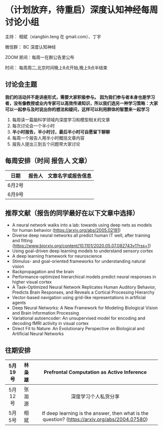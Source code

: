 # （计划放弃，待重启）深度认知神经每周讨论小组

主持： 相斌（xiangbin.teng 在 gmail.com）、丁宇

微信群： BC 深度认知神经

ZOOM 房间：每周一在群公告里公布

时间： 每周周二,北京时间晚上8点开始,晚上9点半结束	

## 讨论会主题
**我们的活动并不是讲座形式，需要大家积极参与。**
**因为我们参与者本身也是学习者，没有像教授或业内专家可以高效传递知识，所以我们选另一种学习策略：大家可以一起参与及时说出你的想法和疑问，这样可以利用群体的智慧来一起学习**

1. 每周读一篇脑科学领域内深度学习和模型相关的文章
2. 每次讨论会一个半小时
3. **半小时报告，半小时讨，最后半小时可自愿留下聊聊**
4. 每周一个报告人用半小时概括文章内容
5. 报告人提出三到五个问题带大家讨论



## 每周安排（时间 报告人	文章）
|日期 | 报告人 | 文章名字或报告信息|
| :---: | :---: | :---: | 
| 6月2号 |  |  |
| 6月9号 |   |   |   |


## 推荐文献（报告的同学最好在以下文章中选择）
* A neural network walks into a lab: towards using deep nets as models for human behavior (https://arxiv.org/abs/2005.02181)
* Diverse deep neural networks all predict human IT well, after training and fitting (https://www.biorxiv.org/content/10.1101/2020.05.07.082743v1?rss=1)
* Using goal-driven deep learning models to understand sensory cortex
* A deep learning framework for neuroscience
* Stimulus- and goal-oriented frameworks for understanding natural vision
* Backpropagation and the brain
* Performance-optimized hierarchical models predict neural responses in higher visual cortex
* A Task-Optimized Neural Network Replicates Human Auditory Behavior, Predicts Brain Responses, and Reveals a Cortical Processing Hierarchy
* Vector-based navigation using grid-like representations in artificial agents
* Deep Neural Networks: A New Framework for Modeling Biological Vision and Brain Information Processing
* Variational autoencoder: An unsupervised model for encoding and decoding fMRI activity in visual cortex
* Direct Fit to Nature: An Evolutionary Perspective on Biological and Artificial Neural Networks

## 往期安排
|5月19号 | 林枭雄 | Prefrontal Computation as Active Inference|
| :---: | :---: | :---: | 
|5月12号 | 张洳源 | 深度学习个人私货分享|
|5月5号|相斌 |If deep learning is the answer, then what is the question? (https://arxiv.org/abs/2004.07580)|
